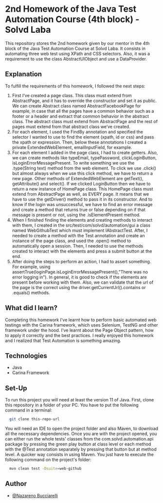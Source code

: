# 2nd Homework of the Java Test Automation Course (4th block) - Solvd Laba
This repository stores the 2nd homework given by our mentor in the 4th block of
the Java Test Automation Course at Solvd Laba. It consists in automating three web test using XPath and CSS 
selectors. Also, it was a requirement to use the class AbstractUIObject and use a DataProvider.

## Explanation
To fulfill the requirements of this homework, I followed the next steps:

<ol>
  <li>First I've created a page class. This class must extend from AbstractPage, and it has to override the constructor and
set it as public. We can create Abstract class named AbstractFacebookPage for example, in case that all the pages have a
common behavior such as a footer or a header and extract that common behavior in the abstract class.
The abstract class must extend from AbstractPage and the rest of pages must extend from that abstract class we’ve created.</li>
  
  <li>For each element, I used the FindBy annotation and specified the selector I wanted to use to find the element 
(xpath, id or css) and pass the xpath or expression. Then, below these annotations I created a private ExtendedWebElement,
emailInputField, for example.</li>

  <li>For each element I added in the page class, I had to create getters. Also, we can create methods like typeEmail,
typePassword, clickLoginButton, isLoginErrorMessagePresent. To write something we use the .type(String text) method from
the web element. To click we use .click() but almost always when we use this click method, we have to return a new page.
Other methods of ExtendedWebElement are getText(), getAttribute() and select(). If we clicked LoginButton then we have
to return a new instance of HomePage class. This HomePage class must extend from AbstractPage as well, as EVERY page. 
It means that we have to use the getDriver() method to pass it in its constructor.
And to know if the login was unsuccessful, we have to find an error message and create a method that returns true or 
false depending on if that message is present or not, using the .isElementPresent method. 
</li>
  <li>When I finished finding the elements and creating methods to interact with them, I created in the
src/test/com/solvd/automation/gui a class named WebGithubTest which must implement IAbstractTest. After, I needed to 
create a method with the Test annotation and create an instance of the page class, and used the .open() method to 
automatically open a session. Then, I needed to use the methods created to interact with the elements and press a
submit button at the end.
</li>
  <li>After doing the steps to perform an action, I had to assert something. For example, using 
assertTrue(loginPage.isLoginErrorMessagePresent(),”There was no error logging in”). 
In general, it is good to check if the elements are present before working with them.
Also, we can validate that the url of the page is the correct using the driver.getCurrentUrl().contains or 
.equals() methods.
</li>
</ol>

## What did I learn?

Completing this homework I've learnt how to perform basic automated web testings with the Carina framework, which
uses Selenium, TestNG and other framework under the hood. I've learnt about the Page Object pattern, how to apply it
correctly and the best practices. I really enjoyed this homework and I realized that Test Automation is something amazing.

## Technologies

- Java
- Carina Framework

## Set-Up

To run this project you will need at least the version 11 of Java.
First, clone this repository in a folder of your PC.
You have to put the following command in a terminal:

```bash
  git clone this-repo-url
```
You will need an IDE to open the project folder and also Maven, to download
all the necessary dependencies. Once you are with the project opened, you
can either run the whole tests' classes from the com.solvd.automation.api 
package by pressing the green play button at class level or each method with 
the @Test annotation separately by pressing that button but at method level.
    A quicker way consists in using Maven. You just have to execute the
following command on the project's folder:

```bash
  mvn clean test -Dsuite=web-github
```

## Author

- [@Nazareno Bucciarelli](https://github.com/nazabucciarelli)
